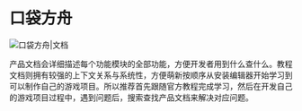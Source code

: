 # 口袋方舟

![口袋方舟|文档](https://cdn.233xyx.com/athena/online/edd2b706e0d94c53830eaa211b27493e_10938636.webp)

产品文档会详细描述每个功能模块的全部功能，方便开发者用到什么查什么。教程文档则拥有较强的上下文关系与系统性，方便萌新按顺序从安装编辑器开始学习到可以制作自己的游戏项目。所以推荐首先跟随官方教程完成学习，然后在开发自己的游戏项目过程中，遇到问题后，搜索查找产品文档来解决对应问题。
